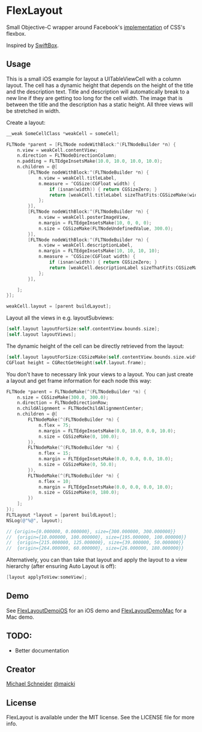 # FlexLayout

Small Objective-C wrapper around Facebook's [implementation](https://github.com/facebook/css-layout) of CSS's flexbox.

Inspired by [SwiftBox](https://github.com/joshaber/SwiftBox).

## Usage

This is a small iOS example for layout a UITableViewCell with a column layout. The cell has a dynamic height that depends on the height of the title and the description text. Title and description will automatically break to a new line if they are getting too long for the cell width. The image that is between the title and the description has a static height. All three views will be stretched in width.

Create a layout:
```objective-c
__weak SomeCellClass *weakCell = someCell;

FLTNode *parent = [FLTNode nodeWithBlock:^(FLTNodeBuilder *n) {
    n.view = weakCell.contentView;
    n.direction = FLTNodeDirectionColumn;
    n.padding = FLTEdgeInsetsMake(10.0, 10.0, 10.0, 10.0);
    n.children = @[
        [FLTNode nodeWithBlock:^(FLTNodeBuilder *n) {
            n.view = weakCell.titleLabel,
            n.measure = ^CGSize(CGFloat width) {
                if (isnan(width)) { return CGSizeZero; }
                return [weakCell.titleLabel sizeThatFits:CGSizeMake(width, CGFLOAT_MAX)];
            };
        }],
        [FLTNode nodeWithBlock:^(FLTNodeBuilder *n) {
            n.view = weakCell.posterImageView,
            n.margin = FLTEdgeInsetsMake(10, 0, 0, 0);
            n.size = CGSizeMake(FLTNodeUndefinedValue, 300.0);
        }],
        [FLTNode nodeWithBlock:^(FLTNodeBuilder *n) {
            n.view = weakCell.descriptionLabel,
            n.margin = FLTEdgeInsetsMake(10, 10, 10, 10);
            n.measure = ^CGSize(CGFloat width) {
                if (isnan(width)) { return CGSizeZero; }
                return [weakCell.descriptionLabel sizeThatFits:CGSizeMake(width, CGFLOAT_MAX)];
            };
        }],

    ];
}];

weakCell.layout = [parent buildLayout];
```

Layout all the views in e.g. layoutSubviews:
```objective-c
[self.layout layoutForSize:self.contentView.bounds.size];
[self.layout layoutViews];
```

The dynamic height of the cell can be directly retrieved from the layout:
```objective-c
[self.layout layoutForSize:CGSizeMake(self.contentView.bounds.size.width, FLTNodeUndefinedValue)];
CGFloat height = CGRectGetHeight(self.layout.frame);
```


You don't have to necessary link your views to a layout. You can just create a layout and get frame information for each node this way:
```objective-c
FLTNode *parent = FLTNodeMake(^(FLTNodeBuilder *n) {
    n.size = CGSizeMake(300.0, 300.0);
    n.direction = FLTNodeDirectionRow;
    n.childAlignment = FLTNodeChildAlignmentCenter;
    n.children = @[
        FLTNodeMake(^(FLTNodeBuilder *n) {
            n.flex = 75;
            n.margin = FLTEdgeInsetsMake(0.0, 10.0, 0.0, 10.0);
            n.size = CGSizeMake(0, 100.0);
        }),
        FLTNodeMake(^(FLTNodeBuilder *n) {
            n.flex = 15;
            n.margin = FLTEdgeInsetsMake(0.0, 0.0, 0.0, 10.0);
            n.size = CGSizeMake(0, 50.0);
        }),
        FLTNodeMake(^(FLTNodeBuilder *n) {
            n.flex = 10;
            n.margin = FLTEdgeInsetsMake(0.0, 0.0, 0.0, 10.0);
            n.size = CGSizeMake(0, 180.0);
        })
    ];
});
FLTLayout *layout = [parent buildLayout];
NSLog(@"%@", layout);

// {origin={0.000000, 0.000000}, size={300.000000, 300.000000}}
//	{origin={10.000000, 100.000000}, size={195.000000, 100.000000}}
//	{origin={215.000000, 125.000000}, size={39.000000, 50.000000}}
//	{origin={264.000000, 60.000000}, size={26.000000, 180.000000}}
```

Alternatively, you can than take that layout and apply the layout to a view hierarchy (after ensuring Auto Layout is off):
```objective-c
[layout applyToView:someView];
```

## Demo

See [FlexLayoutDemoiOS](FlexLayoutDemoiOS/FlexLayoutDemoiOS) for an iOS demo and [FlexLayoutDemoMac](FlexLayoutDemoMac/FlexLayoutDemoMac) for a Mac demo.

## TODO:

- Better documentation

## Creator

[Michael Schneider](http://mischneider.net)
[@maicki](https://twitter.com/maicki)

## License

FlexLayout is available under the MIT license. See the LICENSE file for more info.